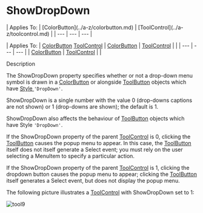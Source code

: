 




<h1 class="heading"><span class="name">ShowDropDown</span></h1>
| Applies To: | [ColorButton](../a-z/colorbutton.md) | [ToolControl](../a-z/toolcontrol.md) |
| --- | --- | ---  |

| Applies To: | [ColorButton](../a-z/colorbutton.md) [ToolControl](../a-z/toolcontrol.md) | [ColorButton](../a-z/colorbutton.md) | [ToolControl](../a-z/toolcontrol.md) |  |
| --- | --- | ---  |
| [ColorButton](../a-z/colorbutton.md) | [ToolControl](../a-z/toolcontrol.md) |  |


Description


The ShowDropDown property specifies whether or not a drop-down menu symbol is drawn in a [ColorButton](../a-z/colorbutton.md) or alongside [ToolButton](../a-z/toolbutton.md) objects which have [Style ](../a-z/style.md)`'DropDown'`.



ShowDropDown is a single number with the value 0 (drop-downs captions are not shown) or 1 (drop-downs are shown); the default is 1.


ShowDropDown also affects the behaviour of [ToolButton](../a-z/toolbutton.md) objects which have Style `'DropDown'`.


If the ShowDropDown property of the parent [ToolControl](../a-z/toolcontrol.md) is 0, clicking the [ToolButton](../a-z/toolbutton.md) causes the popup menu to appear. In this case, the [ToolButton](../a-z/toolbutton.md) itself does not itself generate a Select event; you must rely on the user selecting a MenuItem to specify a particular action.


If the ShowDropDown  property of the parent [ToolControl](../a-z/toolcontrol.md) is 1, clicking the dropdown button causes the popup menu to appear; clicking the [ToolButton](../a-z/toolbutton.md) itself generates a Select event, but does not display the popup menu.



The following picture illustrates a [ToolControl](../a-z/toolcontrol.md) with ShowDropDown set to 1:


![tool9](../img/tool9.gif)



